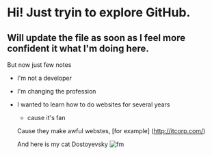 # Hi! Just tryin to explore GitHub.
## Will update the file as soon as I feel more confident it what I'm doing here.

But now just few notes

- I'm not a developer

- I'm changing the profession

- I wanted to learn how to do websites for several years

  - cause it's fan
  
  Cause they make awful webstes, [for example] (http://itcorp.com/)
  
  And here is my cat Dostoyevsky ![fm](https://user-images.githubusercontent.com/125218388/218423536-24007fbf-ee2b-44e9-b400-a3dc5ebdfa94.jpg)

